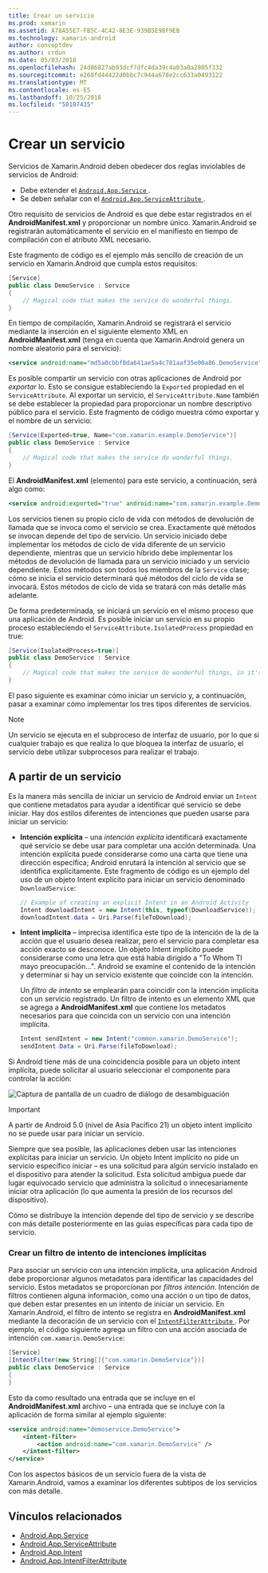 ```yaml
---
title: Crear un servicio
ms.prod: xamarin
ms.assetid: A78A55E7-FB5C-4C42-8E3E-939B5E98F9EB
ms.technology: xamarin-android
author: conceptdev
ms.author: crdun
ms.date: 05/03/2018
ms.openlocfilehash: 24d86827ab93dcf7dfc4da39c4a03a0a2805f332
ms.sourcegitcommit: e268fd44422d0bbc7c944a678e2cc633a0493122
ms.translationtype: MT
ms.contentlocale: es-ES
ms.lasthandoff: 10/25/2018
ms.locfileid: "50107435"
---
```

# <a name="creating-a-service"></a>Crear un servicio

Servicios de Xamarin.Android deben obedecer dos reglas inviolables de servicios de Android:

* Debe extender el [ `Android.App.Service` ](https://developer.xamarin.com/api/type/Android.App.Service/).
* Se deben señalar con el [ `Android.App.ServiceAttribute` ](https://developer.xamarin.com/api/type/Android.App.ServiceAttribute/).

Otro requisito de servicios de Android es que debe estar registrados en el **AndroidManifest.xml** y proporcionar un nombre único. Xamarin.Android se registrarán automáticamente el servicio en el manifiesto en tiempo de compilación con el atributo XML necesario.

Este fragmento de código es el ejemplo más sencillo de creación de un servicio en Xamarin.Android que cumpla estos requisitos:  

```csharp
[Service]
public class DemoService : Service
{
    // Magical code that makes the service do wonderful things.
}
```

En tiempo de compilación, Xamarin.Android se registrará el servicio mediante la inserción en el siguiente elemento XML en **AndroidManifest.xml** (tenga en cuenta que Xamarin.Android genera un nombre aleatorio para el servicio):

```xml
<service android:name="md5a0cbbf8da641ae5a4c781aaf35e00a86.DemoService" />
```

Es posible compartir un servicio con otras aplicaciones de Android por _exportar_ lo. Esto se consigue estableciendo la `Exported` propiedad en el `ServiceAttribute`. Al exportar un servicio, el `ServiceAttribute.Name` también se debe establecer la propiedad para proporcionar un nombre descriptivo público para el servicio. Este fragmento de código muestra cómo exportar y el nombre de un servicio:

```csharp
[Service(Exported=true, Name="com.xamarin.example.DemoService")]
public class DemoService : Service
{
    // Magical code that makes the service do wonderful things.
}
```

El **AndroidManifest.xml** (elemento) para este servicio, a continuación, será algo como:

```xml
<service android:exported="true" android:name="com.xamarin.example.DemoService" />
```

Los servicios tienen su propio ciclo de vida con métodos de devolución de llamada que se invoca como el servicio se crea. Exactamente qué métodos se invocan depende del tipo de servicio. Un servicio iniciado debe implementar los métodos de ciclo de vida diferente de un servicio dependiente, mientras que un servicio híbrido debe implementar los métodos de devolución de llamada para un servicio iniciado y un servicio dependiente. Estos métodos son todos los miembros de la `Service` clase; cómo se inicia el servicio determinará qué métodos del ciclo de vida se invocará. Estos métodos de ciclo de vida se tratará con más detalle más adelante.

De forma predeterminada, se iniciará un servicio en el mismo proceso que una aplicación de Android. Es posible iniciar un servicio en su propio proceso estableciendo el `ServiceAttribute.IsolatedProcess` propiedad en true:

```csharp
[Service(IsolatedProcess=true)]
public class DemoService : Service
{
    // Magical code that makes the service do wonderful things, in it's own process!
}
```

El paso siguiente es examinar cómo iniciar un servicio y, a continuación, pasar a examinar cómo implementar los tres tipos diferentes de servicios.

> [!NOTE]
> Un servicio se ejecuta en el subproceso de interfaz de usuario, por lo que si cualquier trabajo es que realiza lo que bloquea la interfaz de usuario, el servicio debe utilizar subprocesos para realizar el trabajo.

## <a name="starting-a-service"></a>A partir de un servicio

Es la manera más sencilla de iniciar un servicio de Android enviar un `Intent` que contiene metadatos para ayudar a identificar qué servicio se debe iniciar. Hay dos estilos diferentes de intenciones que pueden usarse para iniciar un servicio:

-   **Intención explícita** &ndash; una _intención explícita_ identificará exactamente qué servicio se debe usar para completar una acción determinada. Una intención explícita puede considerarse como una carta que tiene una dirección específica; Android enrutará la intención al servicio que se identifica explícitamente. Este fragmento de código es un ejemplo del uso de un objeto Intent explícito para iniciar un servicio denominado `DownloadService`:

    ```csharp
    // Example of creating an explicit Intent in an Android Activity
    Intent downloadIntent = new Intent(this, typeof(DownloadService));
    downloadIntent.data = Uri.Parse(fileToDownload);
    ```

-   **Intent implícita** &ndash; imprecisa identifica este tipo de la intención de la de la acción que el usuario desea realizar, pero el servicio para completar esa acción exacto se desconoce. Un objeto Intent implícito puede considerarse como una letra que está había dirigido a "To Whom TI mayo preocupación...".
    Android se examine el contenido de la intención y determinar si hay un servicio existente que coincide con la intención.

    Un _filtro de intento_ se emplearán para coincidir con la intención implícita con un servicio registrado. Un filtro de intento es un elemento XML que se agrega a **AndroidManifest.xml** que contiene los metadatos necesarios para que coincida con un servicio con una intención implícita.

    ```csharp
    Intent sendIntent = new Intent("common.xamarin.DemoService");
    sendIntent.Data = Uri.Parse(fileToDownload);
    ```

Si Android tiene más de una coincidencia posible para un objeto intent implícita, puede solicitar al usuario seleccionar el componente para controlar la acción:

![Captura de pantalla de un cuadro de diálogo de desambiguación](images/creating-a-service-01.png "captura de pantalla de un cuadro de diálogo de desambiguación")

> [!IMPORTANT]
> A partir de Android 5.0 (nivel de Asia Pacífico 21) un objeto intent implícito no se puede usar para iniciar un servicio.

Siempre que sea posible, las aplicaciones deben usar las intenciones explícitas para iniciar un servicio. Un objeto Intent implícito no pide un servicio específico iniciar &ndash; es una solicitud para algún servicio instalado en el dispositivo para atender la solicitud. Esta solicitud ambigua puede dar lugar equivocado servicio que administra la solicitud o innecesariamente iniciar otra aplicación (lo que aumenta la presión de los recursos del dispositivo).

Cómo se distribuye la intención depende del tipo de servicio y se describe con más detalle posteriormente en las guías específicas para cada tipo de servicio.


### <a name="creating-an-intent-filter-for-implicit-intents"></a>Crear un filtro de intento de intenciones implícitas

Para asociar un servicio con una intención implícita, una aplicación Android debe proporcionar algunos metadatos para identificar las capacidades del servicio. Estos metadatos se proporcionan por _filtros intención_. Intención de filtros contienen alguna información, como una acción o un tipo de datos, que deben estar presentes en un intento de iniciar un servicio. En Xamarin.Android, el filtro de intento se registra en **AndroidManifest.xml** mediante la decoración de un servicio con el [ `IntentFilterAttribute` ](https://developer.xamarin.com/api/type/Android.App.IntentFilterAttribute/). Por ejemplo, el código siguiente agrega un filtro con una acción asociada de intención `com.xamarin.DemoService`:

```csharp
[Service]
[IntentFilter(new String[]{"com.xamarin.DemoService"})]
public class DemoService : Service
{
}
```

Esto da como resultado una entrada que se incluye en el **AndroidManifest.xml** archivo &ndash; una entrada que se incluye con la aplicación de forma similar al ejemplo siguiente:

```xml
<service android:name="demoservice.DemoService">
    <intent-filter>
        <action android:name="com.xamarin.DemoService" />
    </intent-filter>
</service>
```

Con los aspectos básicos de un servicio fuera de la vista de Xamarin.Android, vamos a examinar los diferentes subtipos de los servicios con más detalle.


## <a name="related-links"></a>Vínculos relacionados

- [Android.App.Service](https://developer.xamarin.com/api/type/Android.App.Service/)
- [Android.App.ServiceAttribute](https://developer.xamarin.com/api/type/Android.App.ServiceAttribute/)
- [Android.App.Intent](https://developer.xamarin.com/api/type/Android.Content.Intent/)
- [Android.App.IntentFilterAttribute](https://developer.xamarin.com/api/type/Android.App.IntentFilterAttribute/)
